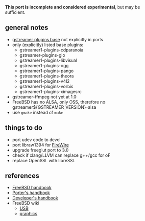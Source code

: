 **This port is incomplete and considered experimental**, but may be sufficient.

general notes
-------------
* [gstreamer plugins base]( http://gstreamer.freedesktop.org/data/doc/gstreamer/head/gst-plugins-base-plugins/html/) not explicitly in ports
* only (explicitly) listed base plugins:
  * gstreamer1-plugins-cdparanoia
  * gstreamer-plugins-gio
  * gstreamer1-plugins-libvisual
  * gstreamer1-plugins-ogg
  * gstreamer1-plugins-pango
  * gstreamer1-plugins-theora
  * gstreamer1-plugins-v4l2
  * gstreamer1-plugins-vorbis
  * gstreamer1-plugins-ximagesrc
* gstreamer-ffmpeg not yet at 1.0
* FreeBSD has no ALSA, only OSS, therefore no gstreamer${GSTREAMER_VERSION}-alsa
* use `gmake` instead of `make`


things to do
------------
* port udev code to devd
* port libraw1394 for [FireWire](https://wiki.freebsd.org/FireWire)
* upgrade freeglut port to 3.0
* check if clang/LLVM can replace g++/gcc for oF
* replace OpenSSL with libreSSL


references
----------
* [FreeBSD handbook](https://www.freebsd.org/doc/en_US.ISO8859-1/books/handbook/)
* [Porter's handbook](https://www.freebsd.org/doc/en_US.ISO8859-1/books/porters-handbook)
* [Developer's handbook](https://www.freebsd.org/doc/en_US.ISO8859-1/books/developers-handbook)
* FreeBSD wiki
  * [USB](https://wiki.freebsd.org/USB)
  * [graphics](https://wiki.freebsd.org/Graphics)
